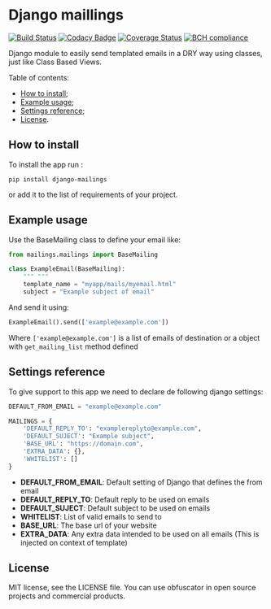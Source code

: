 # Django maillings

[![Build Status](https://travis-ci.org/dipcode-software/django-mailings.svg?branch=master)](https://travis-ci.org/dipcode-software/django-mailings)
[![Codacy Badge](https://api.codacy.com/project/badge/Grade/d01ebbe43c684d478cacc530e44633ad)](https://www.codacy.com/app/srtabs/django-mailings?utm_source=github.com&amp;utm_medium=referral&amp;utm_content=dipcode-software/django-mailings&amp;utm_campaign=Badge_Grade)
[![Coverage Status](https://coveralls.io/repos/github/dipcode-software/django-mailings/badge.svg?branch=master)](https://coveralls.io/github/dipcode-software/django-mailings?branch=master)
[![BCH compliance](https://bettercodehub.com/edge/badge/dipcode-software/django-mailings?branch=master)](https://bettercodehub.com/)

Django module to easily send templated emails in a DRY way using classes, just like Class Based Views.

Table of contents:
 * [How to install](#how-to-install);
 * [Example usage](#example-usage);
 * [Settings reference](#settings-reference);
 * [License](#license).

## How to install
To install the app run :
```shell
pip install django-mailings
```
or add it to the list of requirements of your project.

## Example usage
Use the BaseMailing class to define your email like:
```python
from mailings.mailings import BaseMailing

class ExampleEmail(BaseMailing):
	""" """
	template_name = "myapp/mails/myemail.html"
	subject = "Example subject of email"
```

And send it using:
```python
ExampleEmail().send(['example@example.com'])
```
Where `['example@example.com']` is a list of emails of destination or a object with `get_mailing_list` method defined

## Settings reference
To give support to this app we need to declare de following django settings:
```python
DEFAULT_FROM_EMAIL = "example@example.com"

MAILINGS = {
    'DEFAULT_REPLY_TO': "examplereplyto@example.com",
    'DEFAULT_SUJECT': "Example subject",
    'BASE_URL': "https://domain.com",
    'EXTRA_DATA': {},
    'WHITELIST': []
}
```

- **DEFAULT_FROM_EMAIL**: Default setting of Django that defines the from email
- **DEFAULT_REPLY_TO**: Default reply to be used on emails
- **DEFAULT_SUJECT**: Default subject to be used on emails
- **WHITELIST**: List of valid emails to send to
- **BASE_URL**: The base url of your website
- **EXTRA_DATA**: Any extra data intended to be used on all emails (This is injected on context of template)


## License

MIT license, see the LICENSE file. You can use obfuscator in open source projects and commercial products.
